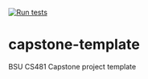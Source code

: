[![Run tests](https://github.com/cs481-ekh/f22-dust-devils/actions/workflows/tests.yml/badge.svg)](https://github.com/cs481-ekh/f22-dust-devils/actions/workflows/tests.yml)
# capstone-template
BSU CS481 Capstone project template
